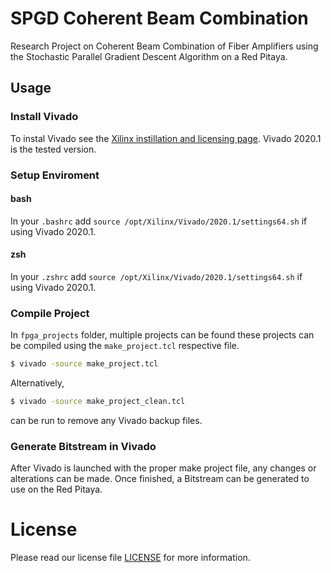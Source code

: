 # SPGD Coherent Beam Combination
Research Project on Coherent Beam Combination of Fiber Amplifiers using the Stochastic Parallel Gradient Descent Algorithm on a Red Pitaya.

## Usage
### Install Vivado
To instal Vivado see the [Xilinx instillation and licensing page](https://www.xilinx.com/support/documentation-navigation/design-hubs/2020-1/dh0013-vivado-installation-and-licensing-hub.html). Vivado 2020.1 is the tested version.

### Setup Enviroment
#### bash
In your `.bashrc` add `source /opt/Xilinx/Vivado/2020.1/settings64.sh` if using Vivado 2020.1.

#### zsh
In your `.zshrc` add `source /opt/Xilinx/Vivado/2020.1/settings64.sh` if using Vivado 2020.1.

### Compile Project
In `fpga_projects` folder, multiple projects can be found these projects can be compiled using the `make_project.tcl` respective file.

```zsh
$ vivado -source make_project.tcl
```
Alternatively,

```zsh
$ vivado -source make_project_clean.tcl
```

can be run to remove any Vivado backup files.

### Generate Bitstream in Vivado
After Vivado is launched with the proper make project file, any changes or alterations can be made. Once finished, a Bitstream can be generated to use on the Red Pitaya.

# License
Please read our license file [LICENSE](https://github.com/tlevaur/spgd/blob/main/LICENSE) for more information.
